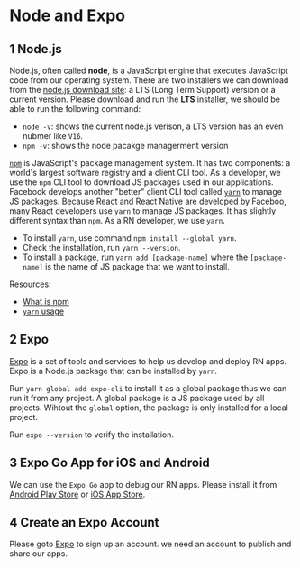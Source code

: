 # Node and Expo

## 1 Node.js

Node.js, often called **node**, is a JavaScript engine that executes JavaScript code from our operating system. There are two installers we can download from the [node.js download site](https://nodejs.org/en/download/): a LTS (Long Term Support) version or a current version. Please download and run the **LTS** installer, we should be able to run the following command:

- `node -v`: shows the current node.js verison, a LTS version has an even nubmer like `V16`.
- `npm -v`: shows the node pacakge managerment version

[`npm`](https://docs.npmjs.com/) is JavaScript's package management system. It has two components: a world's largest software registry and a client CLI tool. As a developer, we use the `npm` CLI tool to download JS packages used in our applications. Facebook develops another "better" client CLI tool called [`yarn`](https://classic.yarnpkg.com/en/) to manage JS packages. Because React and React Native are developed by Faceboo, many React developers use `yarn` to manage JS packages. It has slightly different syntax than `npm`. As a RN developer, we use `yarn`.

- To install `yarn`, use command `npm install --global yarn`.
- Check the installation, run `yarn --version`.
- To install a package, run `yarn add [package-name]` where the `[package-name]` is the name of JS package that we want to install.

Resources:

- [What is npm](https://youtu.be/ZNbFagCBlwo)
- [`yarn` usage](https://classic.yarnpkg.com/en/docs/usage)

## 2 Expo

[Expo](https://docs.expo.io/) is a set of tools and services to help us develop and deploy RN apps. Expo is a Node.js package that can be installed by `yarn`.

Run `yarn global add expo-cli` to install it as a global package thus we can run it from any project. A global package is a JS package used by all projects. Wihtout the `global` option, the package is only installed for a local project.

Run `expo --version` to verify the installation.

## 3 Expo Go App for iOS and Android

We can use the `Expo Go` app to debug our RN apps. Please install it from [Android Play Store](https://play.google.com/store/apps/details?id=host.exp.exponent) or [iOS App Store](https://apps.apple.com/app/expo-go/id982107779).

## 4 Create an Expo Account

Please goto [Expo](https://expo.dev/) to sign up an account. we need an account to publish and share our apps.

